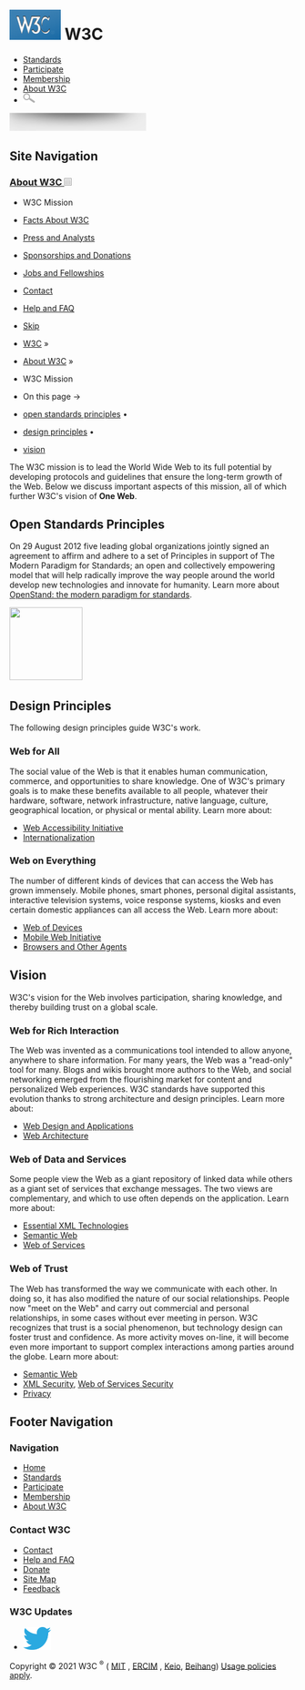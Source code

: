 [<img src="/2008/site/images/logo-w3c-mobile-lg" alt="W3C" width="90" height="53" />](/) <span class="alt-logo">W3C</span>
==========================================================================================================================

-   [Standards](/standards/)
-   [Participate](/participate/)
-   [Membership](/Consortium/membership)
-   [About W3C](/Consortium/)
-   <img src="/2008/site/images/search-button" alt="Search" class="submit" width="21" height="17" />

<img src="/2008/site/images/logo-shadow" height="32" />

Site Navigation
---------------

### <span class="ribbon">[About W3C <img src="/2008/site/images/header-link" alt="Header link" class="header-link" width="13" height="13" />](/Consortium/ "Up to About W3C")</span>

-   <span class="current">W3C Mission</span>
-   [Facts About W3C](/Consortium/facts.html)
-   [Press and Analysts](/Consortium/presskit.html)
-   [Sponsorships and Donations](/Consortium/sponsor/)
-   [Jobs and Fellowships](/Consortium/Recruitment/)
-   [Contact](/Consortium/contact.html)
-   [Help and FAQ](/Help/)

  

-   [Skip](#w3c_content_body "Skip to content (e.g., when browsing via audio)")
-   [W3C](/) <span class="cr">»</span> 
-   [About W3C](/Consortium/) <span class="cr">»</span> 
-   W3C Mission

-   On this page →
-   [open standards principles](#openstand)<span class="bullet"> • </span>
-   [design principles](#principles)<span class="bullet"> • </span>
-   [vision](#vision)

The W3C mission is to lead the World Wide Web to its full potential by developing protocols and guidelines that ensure the long-term growth of the Web. Below we discuss important aspects of this mission, all of which further W3C's vision of **One Web**.

Open Standards Principles
-------------------------

On 29 August 2012 five leading global organizations jointly signed an agreement to affirm and adhere to a set of Principles in support of The Modern Paradigm for Standards; an open and collectively empowering model that will help radically improve the way people around the world develop new technologies and innovate for humanity. Learn more about [OpenStand: the modern paradigm for standards](http://open-stand.org/principles/).

[<img src="http://open-stand.org/wp-content/uploads/2012/08/128x128-blue2.png" width="128" height="128" />](http://open-stand.org/)

Design Principles
-----------------

The following design principles guide W3C's work.

### Web for All

The social value of the Web is that it enables human communication, commerce, and opportunities to share knowledge. One of W3C's primary goals is to make these benefits available to all people, whatever their hardware, software, network infrastructure, native language, culture, geographical location, or physical or mental ability. Learn more about:

-   [Web Accessibility Initiative](/WAI/)
-   [Internationalization](/International/)

### Web on Everything

The number of different kinds of devices that can access the Web has grown immensely. Mobile phones, smart phones, personal digital assistants, interactive television systems, voice response systems, kiosks and even certain domestic appliances can all access the Web. Learn more about:

-   [Web of Devices](/standards/webofdevices/)
-   [Mobile Web Initiative](/Mobile/)
-   [Browsers and Other Agents](/standards/agents/Overview.html)

Vision
------

W3C's vision for the Web involves participation, sharing knowledge, and thereby building trust on a global scale.

### Web for Rich Interaction

The Web was invented as a communications tool intended to allow anyone, anywhere to share information. For many years, the Web was a "read-only" tool for many. Blogs and wikis brought more authors to the Web, and social networking emerged from the flourishing market for content and personalized Web experiences. W3C standards have supported this evolution thanks to strong architecture and design principles. Learn more about:

-   [Web Design and Applications](/standards/webdesign/)
-   [Web Architecture](/standards/webarch/)

### Web of Data and Services

Some people view the Web as a giant repository of linked data while others as a giant set of services that exchange messages. The two views are complementary, and which to use often depends on the application. Learn more about:

-   [Essential XML Technologies](/standards/xml/)
-   [Semantic Web](/standards/semanticweb/)
-   [Web of Services](/standards/webofservices/)

### Web of Trust

The Web has transformed the way we communicate with each other. In doing so, it has also modified the nature of our social relationships. People now "meet on the Web" and carry out commercial and personal relationships, in some cases without ever meeting in person. W3C recognizes that trust is a social phenomenon, but technology design can foster trust and confidence. As more activity moves on-line, it will become even more important to support complex interactions among parties around the globe. Learn more about:

-   [Semantic Web](/standards/semanticweb/)
-   [XML Security](/standards/xml/security), [Web of Services Security](/standards/webofservices/security)
-   [Privacy](/standards/webdesign/privacy)

Footer Navigation
-----------------

### Navigation

-   [Home](/)
-   [Standards](/standards/)
-   [Participate](/participate/)
-   [Membership](/Consortium/membership)
-   [About W3C](/Consortium/)

### Contact W3C

-   [Contact](/Consortium/contact)
-   [Help and FAQ](/Help/)
-   [Donate](/Consortium/sup)
-   [Site Map](/Consortium/siteindex)
-   [Feedback](http://lists.w3.org/Archives/Public/site-comments/)

### W3C Updates

-   [<img src="/2008/site/images/Twitter_bird_logo_2012.svg" alt="Twitter" class="social-icon" height="40" />](http://twitter.com/W3C "Follow W3C on Twitter")

Copyright © 2021 W3C <sup>®</sup> ( [MIT](http://www.csail.mit.edu/) , [ERCIM](http://www.ercim.org/) , [Keio](http://www.keio.ac.jp/), [Beihang](http://ev.buaa.edu.cn/)) [Usage policies apply](/Consortium/Legal/ipr-notice).
